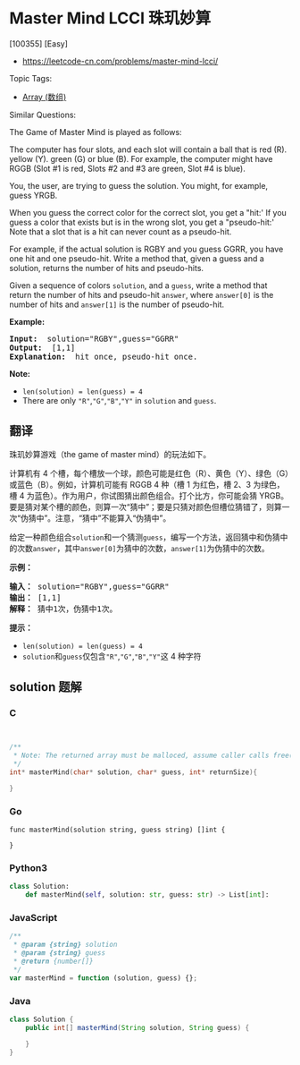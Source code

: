 # Master Mind LCCI 珠玑妙算

[100355] [Easy]

- https://leetcode-cn.com/problems/master-mind-lcci/

Topic Tags:

- [Array (数组)](https://leetcode-cn.com/tag/array/)

Similar Questions:

The Game of Master Mind is played as follows:

The computer has four slots, and each slot will contain a ball that is red (R). yellow (Y). green (G) or blue (B). For example, the computer might have RGGB (Slot #1 is red, Slots #2 and #3 are green, Slot #4 is blue).

You, the user, are trying to guess the solution. You might, for example, guess YRGB.

When you guess the correct color for the correct slot, you get a "hit:' If you guess a color that exists but is in the wrong slot, you get a "pseudo-hit:' Note that a slot that is a hit can never count as a pseudo-hit.

For example, if the actual solution is RGBY and you guess GGRR, you have one hit and one pseudo-hit. Write a method that, given a guess and a solution, returns the number of hits and pseudo-hits.

Given a sequence of colors `solution`, and a `guess`, write a method that return the number of hits and pseudo-hit `answer`, where `answer[0]` is the number of hits and `answer[1]` is the number of pseudo-hit.

**Example:**

<pre><strong>Input: </strong> solution="RGBY",guess="GGRR"
<strong>Output: </strong> [1,1]
<strong>Explanation: </strong> hit once, pseudo-hit once.
</pre>

**Note:**

- `len(solution) = len(guess) = 4`
- There are only `"R"`,`"G"`,`"B"`,`"Y"` in `solution` and `guess`.

## 翻译

珠玑妙算游戏（the game of master mind）的玩法如下。

计算机有 4 个槽，每个槽放一个球，颜色可能是红色（R）、黄色（Y）、绿色（G）或蓝色（B）。例如，计算机可能有 RGGB 4 种（槽 1 为红色，槽 2、3 为绿色，槽 4 为蓝色）。作为用户，你试图猜出颜色组合。打个比方，你可能会猜 YRGB。要是猜对某个槽的颜色，则算一次“猜中”；要是只猜对颜色但槽位猜错了，则算一次“伪猜中”。注意，“猜中”不能算入“伪猜中”。

给定一种颜色组合`solution`和一个猜测`guess`，编写一个方法，返回猜中和伪猜中的次数`answer`，其中`answer[0]`为猜中的次数，`answer[1]`为伪猜中的次数。

**示例：**

<pre><strong>输入：</strong> solution="RGBY",guess="GGRR"
<strong>输出：</strong> [1,1]
<strong>解释：</strong> 猜中1次，伪猜中1次。
</pre>

**提示：**

- `len(solution) = len(guess) = 4`
- `solution`和`guess`仅包含`"R"`,`"G"`,`"B"`,`"Y"`这 4 种字符

## solution 题解

### C

```c


/**
 * Note: The returned array must be malloced, assume caller calls free().
 */
int* masterMind(char* solution, char* guess, int* returnSize){

}


```

### Go

```golang
func masterMind(solution string, guess string) []int {

}
```

### Python3

```python
class Solution:
    def masterMind(self, solution: str, guess: str) -> List[int]:
```

### JavaScript

```javascript
/**
 * @param {string} solution
 * @param {string} guess
 * @return {number[]}
 */
var masterMind = function (solution, guess) {};
```

### Java

```java
class Solution {
    public int[] masterMind(String solution, String guess) {

    }
}
```
